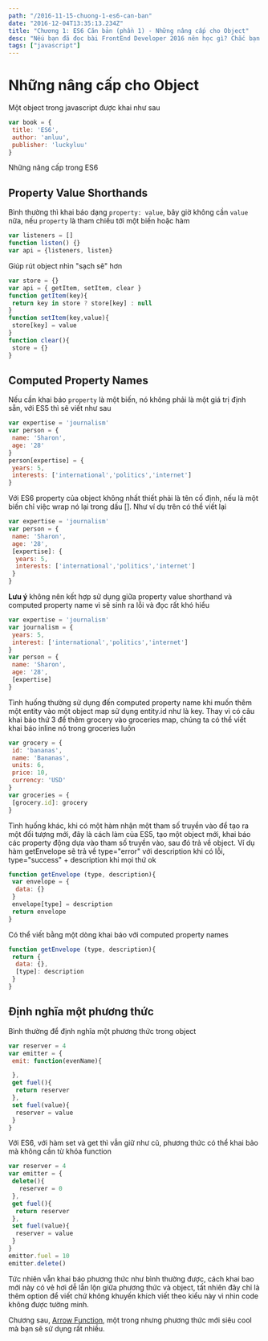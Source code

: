 ```yaml
---
path: "/2016-11-15-chuong-1-es6-can-ban"
date: "2016-12-04T13:35:13.234Z"
title: "Chương 1: ES6 Căn bản (phần 1) - Những nâng cấp cho Object"
desc: "Nếu bạn đã đọc bài FrontEnd Developer 2016 nên học gì? Chắc bạn đã rối không biết bắt đầu từ đâu nếu muốn dấn thân vào cuộc chơi nhiều cám dỗ này. Mình nghĩ cái đầu tiên cần học là ES6."
tags: ["javascript"]
---
```


# Những nâng cấp cho Object

Một object trong javascript được khai như sau

```javascript
var book = {
 title: 'ES6',
 author: 'anluu',
 publisher: 'luckyluu'
}
```

Những nâng cấp trong ES6
<h2>Property Value Shorthands</h2>
Bình thường thì khai báo dạng <code>property: value</code>, bây giờ không cần <code>value</code> nữa, nếu <code>property</code> là tham chiếu tới một biến hoặc hàm

```javascript
var listeners = []
function listen() {}
var api = {listeners, listen}
```

Giúp rút object nhìn "sạch sẽ" hơn

```javascript
var store = {}
var api = { getItem, setItem, clear }
function getItem(key){
 return key in store ? store[key] : null
}
function setItem(key,value){
 store[key] = value
}
function clear(){
 store = {}
}
```
<h2>Computed Property Names</h2>
Nếu cần khai báo <code>property</code> là một biến, nó không phải là một giá trị định sẵn, với ES5 thì sẽ viết như sau

```javascript
var expertise = 'journalism'
var person = {
 name: 'Sharon',
 age: '28'
}
person[expertise] = {
 years: 5,
 interests: ['international','politics','internet']
}
```

Với ES6 property của object không nhất thiết phải là tên cố định, nếu là một biến chỉ việc wrap nó lại trong dấu []. Như ví dụ trên có thể viết lại

```javascript
var expertise = 'journalism'
var person = {
 name: 'Sharon',
 age: '28',
 [expertise]: {
  years: 5,
  interests: ['international','politics','internet']
 }
}
```

<strong>Lưu ý</strong> không nên kết hợp sử dụng giữa property value shorthand và computed property name vì sẽ sinh ra lỗi và đọc rất khó hiểu

```javascript
var expertise = 'journalism'
var journalism = {
 years: 5,
 interest: ['international','politics','internet']
}
var person = {
 name: 'Sharon',
 age: '28',
 [expertise]
}
```

Tình huống thường sử dụng đến computed property name khi muốn thêm một entity vào một object map sử dụng entity.id như là key. Thay vì có câu khai báo thứ 3 để thêm grocery vào groceries map, chúng ta có thể viết khai báo inline nó trong groceries luôn

```javascript
var grocery = {
 id: 'bananas',
 name: 'Bananas',
 units: 6,
 price: 10,
 currency: 'USD'
}
var groceries = {
 [grocery.id]: grocery
}
```

Tình huống khác, khi có một hàm nhận một tham số truyền vào để tạo ra một đối tượng mới, đây là cách làm của ES5, tạo một object mới, khai báo các property động dựa vào tham số truyền vào, sau đó trả về object. Ví dụ hàm getEnvelope sẽ trả về type="error" với description khi có lỗi, type="success" + description khi mọi thứ ok

```javascript
function getEnvelope (type, description){
 var envelope = {
  data: {}
 }
 envelope[type] = description
 return envelope
}
```

Có thể viết bằng một dòng khai báo với computed property names

```javascript
function getEnvelope (type, description){
 return {
  data: {},
  [type]: description
 }
}
```
<h2>Định nghĩa một phương thức</h2>
Bình thường để định nghĩa một phương thức trong object

```javascript
var reserver = 4
var emitter = {
 emit: function(evenName){

 },
 get fuel(){
  return reserver
 },
 set fuel(value){
  reserver = value
 }
}
```

Với ES6, với hàm set và get thì vẫn giữ như cũ, phương thức có thể khai bảo mà không cần từ khóa function

```javascript
var reserver = 4
var emitter = {
 delete(){
   reserver = 0
 },
 get fuel(){
  return reserver
 },
 set fuel(value){
  reserver = value
 }
}
emitter.fuel = 10
emitter.delete()
```

Tức nhiên vẫn khai báo phương thức như bình thường được, cách khai bao mới này có vẻ hơi dễ lẫn lộn giữa phương thức và object, tất nhiên đây chỉ là thêm option để viết chứ không khuyến khích viết theo kiểu này vì nhìn code không được tường minh.

Chương sau, <a href="https://luckyluu.wordpress.com/2016/11/16/chuong-1-es6-can-ban-phan-2/">Arrow Function</a>, một trong nhưng phương thức mới siêu cool mà bạn sẽ sử dụng rất nhiều.